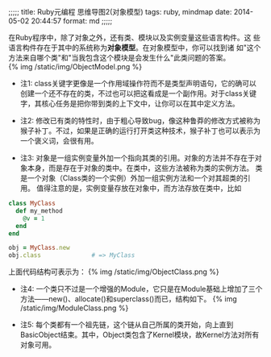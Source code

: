;;;;;
title: Ruby元编程 思维导图2(对象模型)
tags: ruby, mindmap
date: 2014-05-02 20:44:57
format: md
;;;;;

在Ruby程序中，除了对象之外，还有类、模块以及实例变量这些语言构件。这
些语言构件存在于其中的系统称为**对象模型**。在对象模型中，你可以找到诸
如"这个方法来自哪个类"和"当我包含这个模块是会发生什么"此类问题的答案。
<br>
{% img /static/img/ObjectModel.png %}
<br>
* 注1: class关键字更像是一个作用域操作符而不是类型声明语句，它的确可以
  创建一个还不存在的类，不过也可以把这看成是一个副作用。对于class关键
  字，其核心任务是把你带到类的上下文中，让你可以在其中定义方法。
  
* 注2: 修改已有类的特性时，由于粗心导致bug，像这种鲁莽的修改方式被称为
  猴子补丁。不过，如果是正确的运行打开类这种技术，猴子补丁也可以表示为
  一个褒义词，会很有用。
  
* 注3: 对象是一组实例变量外加一个指向其类的引用。对象的方法并不存在于对象本身，而是存在于对象的类中。在类中，这些方法被称为类的实例方法。
类是一个对象（Class类的一个实例）外加一组实例方法和一个对其超类的引用。
值得注意的是，实例变量存放在对象中，而方法存放在类中，比如

``` ruby
class MyClass
  def my_method
    @v = 1
  end
end

obj = MyClass.new
obj.class              # => MyClass
```
上面代码结构可表示为：
{% img /static/img/ObjectClass.png %}

* 注4: 一个类只不过是一个增强的Module，它只是在Module基础上增加了三个
  方法——new()、allocate()和superclass()而已，结构如下。
  {% img /static/img/ModuleClass.png %}

* 注5: 每个类都有一个祖先链，这个链从自己所属的类开始，向上直到BasicObject结束。其中，Object类包含了Kernel模块，故Kernel方法对所有对象可用。
